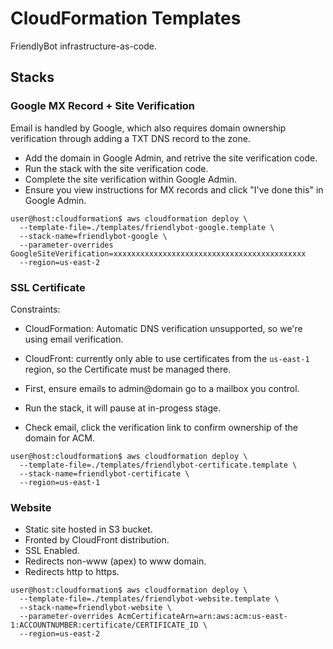 # CloudFormation Templates

FriendlyBot infrastructure-as-code.

## Stacks

### Google MX Record + Site Verification

Email is handled by Google, which also requires domain ownership verification
through adding a TXT DNS record to the zone.

* Add the domain in Google Admin, and retrive the site verification code.
* Run the stack with the site verification code.
* Complete the site verification within Google Admin.
* Ensure you view instructions for MX records and click "I've done this" in Google Admin.

```console
user@host:cloudformation$ aws cloudformation deploy \
  --template-file=./templates/friendlybot-google.template \
  --stack-name=friendlybot-google \
  --parameter-overrides GoogleSiteVerification=xxxxxxxxxxxxxxxxxxxxxxxxxxxxxxxxxxxxxxxxxxx
  --region=us-east-2
```

### SSL Certificate

Constraints:
* CloudFormation: Automatic DNS verification unsupported, so we're using email
  verification.
* CloudFront: currently only able to use certificates from the `us-east-1`
  region, so the Certificate must be managed there.

* First, ensure emails to admin@domain go to a mailbox you control.
* Run the stack, it will pause at in-progess stage.
* Check email, click the verification link to confirm ownership of the domain for ACM.

```console
user@host:cloudformation$ aws cloudformation deploy \
  --template-file=./templates/friendlybot-certificate.template \
  --stack-name=friendlybot-certificate \
  --region=us-east-1
```

### Website

* Static site hosted in S3 bucket.
* Fronted by CloudFront distribution.
* SSL Enabled.
* Redirects non-www (apex) to www domain.
* Redirects http to https.

```console
user@host:cloudformation$ aws cloudformation deploy \
  --template-file=./templates/friendlybot-website.template \
  --stack-name=friendlybot-website \
  --parameter-overrides AcmCertificateArn=arn:aws:acm:us-east-1:ACCOUNTNUMBER:certificate/CERTIFICATE_ID \
  --region=us-east-2
```
